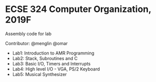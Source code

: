 # ECSE 324 Computer Organization, 2019F

Assembly code for lab

Contributor: @menglin @omar

- Lab1: Introduction to AMR Programming
- Lab2: Stack, Subroutines and C
- Lab3: Basic I/O, Timers and Interrupts
- Lab4: High level I/O - VGA, PS/2 Keyboard
- Lab5: Musical Synthesizer
